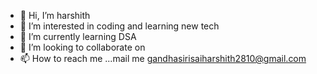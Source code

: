 - 👋 Hi, I’m harshith
- 👀 I’m interested in coding and learning new tech
- 🌱 I’m currently learning DSA
- 💞️ I’m looking to collaborate on 
- 📫 How to reach me ...mail me gandhasirisaiharshith2810@gmail.com

<!---
harshithgupta28/harshithgupta28 is a ✨ special ✨ repository because its `README.md` (this file) appears on your GitHub profile.
You can click the Preview link to take a look at your changes.
--->

